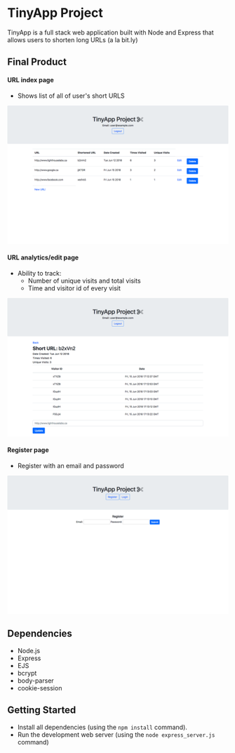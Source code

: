 # TinyApp Project <i class="fa fa-cut"></i>

TinyApp is a full stack web application built with Node and Express that allows users to shorten long URLs (a la bit.ly)

## Final Product

#### URL index page

- Shows list of all of user's short URLS

!["Screenshot of show URL page"](https://github.com/emilyhfdong/TinyApp/blob/master/docs/url-index.png)

#### URL analytics/edit page

- Ability to track:
    - Number of unique visits and total visits
    - Time and visitor id of every visit

!["Screenshot of show URL page"](https://github.com/emilyhfdong/TinyApp/blob/master/docs/show-url.png)


#### Register page

- Register with an email and password

!["Screenshot of register page"](https://github.com/emilyhfdong/TinyApp/blob/master/docs/register-page.png)


## Dependencies

- Node.js
- Express
- EJS
- bcrypt
- body-parser
- cookie-session

## Getting Started

- Install all dependencies (using the `npm install` command).
- Run the development web server (using the `node express_server.js` command)